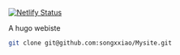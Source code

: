 


[![Netlify Status](https://api.netlify.com/api/v1/badges/8229df77-b916-4250-81e1-fdaa0e89fc38/deploy-status)](https://app.netlify.com/sites/hsiaosong/deploys)

A hugo webiste

```bash
git clone git@github.com:songxxiao/Mysite.git
```
